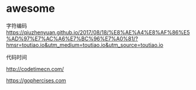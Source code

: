 # awesome

字符编码
https://qiuzhenyuan.github.io/2017/08/18/%E8%AE%A4%E8%AF%86%E5%AD%97%E7%AC%A6%E7%BC%96%E7%A0%81/?hmsr=toutiao.io&utm_medium=toutiao.io&utm_source=toutiao.io


代码时间

http://codetimecn.com/

https://gophercises.com
